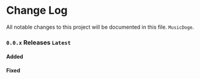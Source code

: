 # Change Log
All notable changes to this project will be documented in this file.
`MusicDoge`.

### `0.0.x` Releases `Latest`

#### Added

#### Fixed
